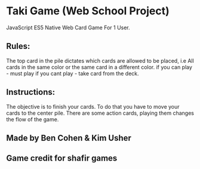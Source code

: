 # Taki Game (Web School Project)
JavaScript ES5 Native Web Card Game For 1 User.
## Rules:
The top card in the pile dictates which cards are allowed to be placed,
i.e All cards in the same color or the same card in a different color.
if you can play		- must play
if you cant play	- take card from the deck.
## Instructions:
The objective is to finish your cards. To do that you have to move your cards to the center pile. There are some action cards, playing them changes the flow of the game.

## Made by Ben Cohen & Kim Usher
## Game credit for shafir games
